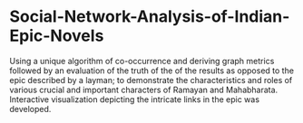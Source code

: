 # Social-Network-Analysis-of-Indian-Epic-Novels
Using a unique algorithm of co-occurrence and deriving graph metrics followed by an evaluation of the truth of the of the results as opposed to the epic described by a layman; to demonstrate the characteristics and roles of various crucial and important characters of Ramayan and Mahabharata. Interactive visualization depicting the intricate links in the epic was developed.


